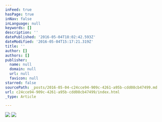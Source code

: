 ```yaml
---
inFeed: true
hasPage: true
inNav: false
inLanguage: null
keywords: []
description: ''
datePublished: '2016-05-04T18:02:42.593Z'
dateModified: '2016-05-04T15:17:21.319Z'
title: ''
author: []
authors: []
publisher:
  name: null
  domain: null
  url: null
  favicon: null
starred: false
sourcePath: _posts/2016-05-04-c24cce94-909c-4261-a95b-cdd08cb47499.md
url: c24cce94-909c-4261-a95b-cdd08cb47499/index.html
_type: Article

---
```

![](https://the-grid-user-content.s3-us-west-2.amazonaws.com/365f4e3f-11f7-4fcf-9a44-fbaa26f3e485.jpg)
![](https://the-grid-user-content.s3-us-west-2.amazonaws.com/4bd77797-df63-421e-a75e-9d56d08e77a6.jpg)